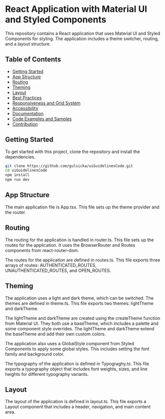 # React Application with Material UI and Styled Components

This repository contains a React application that uses Material UI and Styled Components for styling. The application includes a theme switcher, routing, and a layout structure.

## Table of Contents

- [Getting Started](#getting-started)
- [App Structure](#app-structure)
- [Routing](#routing)
- [Theming](#theming)
- [Layout](#layout)
- [Best Practices](#best-practices)
- [Responsiveness and Grid System](#responsiveness-and-grid-system)
- [Accessibility](#accessibility)
- [Documentation](#documentation)
- [Code Examples and Samples](#code-examples-and-samples)
- [Contribution](#contribution)

## Getting Started

To get started with this project, clone the repository and install the dependencies.

```bash
git clone https://github.com/gulsicka/uiGuidelinesCode.git
cd uiGuidelinesCode
npm install
npm run dev
```

## App Structure

The main application file is App.tsx. This file sets up the theme provider and the router.

## Routing

The routing for the application is handled in router.ts. This file sets up the routes for the application. It uses the BrowserRouter and Routes components from react-router-dom.

The routes for the application are defined in routes.ts. This file exports three arrays of routes: AUTHENTICATED_ROUTES, UNAUTHENTICATED_ROUTES, and OPEN_ROUTES.

## Theming

The application uses a light and dark theme, which can be switched. The themes are defined in theme.ts. This file exports two themes: lightTheme and darkTheme.

The lightTheme and darkTheme are created using the createTheme function from Material UI. They both use a baseTheme, which includes a palette and some component style overrides. The lightTheme and darkTheme extend the baseTheme and add their own custom colors.

The application also uses a GlobalStyle component from Styled Components to apply some global styles. This includes setting the font family and background color.

The typography of the application is defined in Typograghy.ts. This file exports a typography object that includes font weights, sizes, and line heights for different typography variants.

## Layout

The layout of the application is defined in layout.ts. This file exports a Layout component that includes a header, navigation, and main content area.
